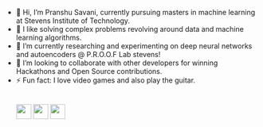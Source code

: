 - 👋 Hi, I’m Pranshu Savani, currently pursuing masters in machine learning at Stevens Institute of Technology.
- 👀 I like solving complex problems revolving around data and machine learning algorithms.
- 🌱 I’m currently researching and experimenting on deep neural networks and autoencoders @ P.R.O.O.F Lab stevens!
- 💞️ I’m looking to collaborate with other developers for winning Hackathons and Open Source contributions.
- ⚡ Fun fact: I love video games and also play the guitar.
<br/><br/><br/>
<a href="https://www.linkedin.com/in/psav/"> <img src="https://github.com/ipsavani/social-icons/blob/master/PNG/Black/LinkedIN_black.png" width="30"/></a>
<a href="https://www.github.com/ipsavani/"> <img src="https://github.com/ipsavani/social-icons/blob/master/PNG/Black/Github_black.png" width="30"/></a>
[<img src="https://github.com/ipsavani/social-icons/blob/master/PNG/Black/Gmail_black.png" width="30"/>](mailto:psavani@stevens.edu)
